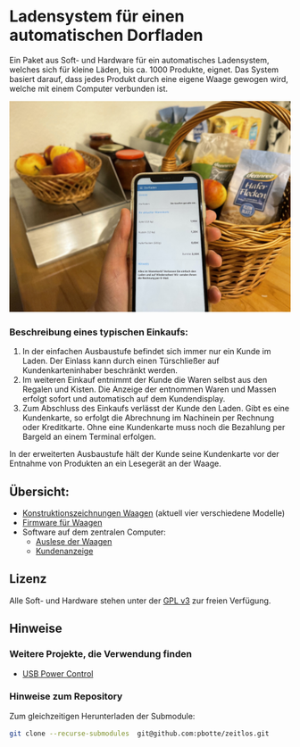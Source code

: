 # Ladensystem für einen automatischen Dorfladen

Ein Paket aus Soft- und Hardware für ein automatisches Ladensystem, welches sich für kleine Läden, bis ca. 1000 Produkte, eignet. Das System basiert darauf, dass jedes Produkt durch eine eigene Waage gewogen wird, welche mit einem Computer verbunden ist.

![](https://raw.githubusercontent.com/pbotte/zeitlos/master/Projektantraege%20und%20Vortraege/IMG_1326_klein.jpg)

### Beschreibung eines typischen Einkaufs:
1. In der einfachen Ausbaustufe befindet sich immer nur ein Kunde im Laden. Der Einlass kann durch einen Türschließer auf Kundenkarteninhaber beschränkt werden. 
2. Im weiteren Einkauf entnimmt der Kunde die Waren selbst aus den Regalen und Kisten. Die Anzeige der entnommen Waren und Massen erfolgt sofort und automatisch auf dem Kundendisplay.
3. Zum Abschluss des Einkaufs verlässt der Kunde den Laden. Gibt es eine Kundenkarte, so erfolgt die Abrechnung im Nachinein per Rechnung oder Kreditkarte. Ohne eine Kundenkarte muss noch die Bezahlung per Bargeld an einem Terminal erfolgen.

In der erweiterten Ausbaustufe hält der Kunde seine Kundenkarte vor der Entnahme von Produkten an ein Lesegerät an der Waage. 


## Übersicht:

- [Konstruktionszeichnungen Waagen](https://github.com/pbotte/zeitlos/tree/master/hardware/waagen/konstruktionszeichnungen) (aktuell vier verschiedene Modelle)
- [Firmware für Waagen](https://github.com/pbotte/zeitlos/tree/master/software/firmware/promicroControl)
- Software auf dem zentralen Computer:
  - [Auslese der Waagen](https://github.com/pbotte/zeitlos/tree/master/software/scaleController)
  - [Kundenanzeige](https://github.com/pbotte/zeitlos/tree/master/software/clientLiveDisplay)



## Lizenz
Alle Soft- und Hardware stehen unter der [GPL v3](https://github.com/pbotte/zeitlos/blob/master/LICENSE) zur freien Verfügung.


## Hinweise

### Weitere Projekte, die Verwendung finden

- [USB Power Control](https://github.com/mvp/uhubctl)

### Hinweise zum Repository

Zum gleichzeitigen Herunterladen der Submodule:
```bash
git clone --recurse-submodules  git@github.com:pbotte/zeitlos.git
```


